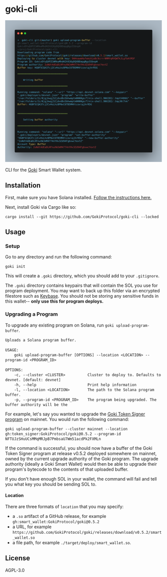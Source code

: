 # goki-cli

![Screenshot](images/screenshot.png)

CLI for the [Goki](https://goki.so) Smart Wallet system.

## Installation

First, make sure you have Solana installed. [Follow the instructions here.](https://docs.solana.com/cli/install-solana-cli-tools)

Next, install Goki via Cargo like so:

```
cargo install --git https://github.com/GokiProtocol/goki-cli --locked
```

## Usage

### Setup

Go to any directory and run the following command:

```
goki init
```

This will create a `.goki` directory, which you should add to your `.gitignore`.

The `.goki` directory contains keypairs that will contain the SOL you use for program deployment. You may want to back up this folder via an encrypted filestore such as [Keybase](https://keybase.io/). You should not be storing any sensitive funds in this wallet-- **only use this for program deploys.**

### Upgrading a Program

To upgrade any existing program on Solana, run `goki upload-program-buffer`.

```
Uploads a Solana program buffer.

USAGE:
    goki upload-program-buffer [OPTIONS] --location <LOCATION> --program-id <PROGRAM_ID>

OPTIONS:
    -c, --cluster <CLUSTER>          Cluster to deploy to. Defaults to devnet. [default: devnet]
    -h, --help                       Print help information
    -l, --location <LOCATION>        The path to the Solana program buffer.
    -p, --program-id <PROGRAM_ID>    The program being upgraded. The buffer authority will be the
```

For example, let's say you wanted to upgrade the [Goki Token Signer program](https://crates.io/crates/token-signer) on mainnet. You would run the following command:

```
goki upload-program-buffer --cluster mainnet --location gh:token_signer:GokiProtocol/goki@0.5.2 --program-id NFTUJzSHuUCsMMqMRJpB7PmbsaU7Wm51acdPk2FXMLn
```

If the command is successful, you should now have a buffer of the Goki Token Signer program at release v0.5.2 deployed somewhere on mainnet, owned by the current upgrade authority of the Goki program. The upgrade authority (ideally a Goki Smart Wallet) would then be able to upgrade their program's bytecode to the contents of that uploaded buffer.

If you don't have enough SOL in your wallet, the command will fail and tell you what key you should be sending SOL to.

#### Location

There are three formats of `location` that you may specify:

- a `.so` artifact of a GitHub release, for example `gh:smart_wallet:GokiProtocol/goki@0.5.2`
- a URL, for example `https://github.com/GokiProtocol/goki/releases/download/v0.5.2/smart_wallet.so`
- a file path, for example `./target/deploy/smart_wallet.so`.

## License

AGPL-3.0
